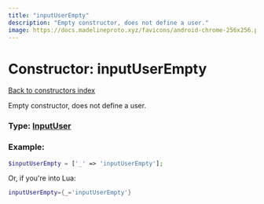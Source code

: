 ```yaml
---
title: "inputUserEmpty"
description: "Empty constructor, does not define a user."
image: https://docs.madelineproto.xyz/favicons/android-chrome-256x256.png
---
```

# Constructor: inputUserEmpty  
[Back to constructors index](index.md)



Empty constructor, does not define a user.




### Type: [InputUser](../types/InputUser.md)


### Example:

```php
$inputUserEmpty = ['_' => 'inputUserEmpty'];
```  


Or, if you're into Lua:

```lua
inputUserEmpty={_='inputUserEmpty'}

```


